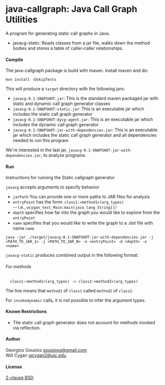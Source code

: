 java-callgraph: Java Call Graph Utilities
=========================================

A program for generating static call graphs in Java.

* javacg-static: Reads classes from a jar file, walks down the method bodies and
   stores a table of caller-caller relationships.

#### Compile

The java-callgraph package is build with maven. Install maven and do:

```
mvn install -DskipTests
```

This will produce a `target` directory with the following jars:
- `javacg-0.1-SNAPSHOT.jar`: This is the standard maven packaged jar with static and dynamic call graph generator classes
- `javacg-0.1-SNAPSHOT-static.jar`: This is an executable jar which includes the static call graph generator
- `javacg-0.1-SNAPSHOT-dycg-agent.jar`: This is an executable jar which includes the dynamic call graph generator
- `javacg-0.1-SNAPSHOT-jar-with-dependencies.jar`: This is an executable jar which includes the static call graph generator and all dependencies needed to run this program

We're interested in the last jar, `javacg-0.1-SNAPSHOT-jar-with-dependencies.jar`, to analyze programs.

#### Run

Instructions for running the Static callgraph generator

`javacg` accepts arguments to specify behavior
- `jarPath` You can provide one or more paths to JAR files for analysis
- `entryPoint` has the form: `class1:<method1>(arg_types)`  
  -- i.e., `wcygan_test_Main:main(java_lang_String[])`
- `depth` specifies how far into the graph you would like to explore from the `entryPoint`
- `name` specifies that you would like to write the graph to a .dot file with name `name`

```
java -jar ./target/javacg-0.1-SNAPSHOT-jar-with-dependencies.jar -j <PATH_TO_JAR_1> -j <PATH_TO_JAR_N> -e <entryPoint> -d <depth> -o <name>
```

`javacg-static` produces combined output in the following format:

###### For methods

```
  class1:<method1>(arg_types) -> class2:<method2>(arg_types)
```

The line means that `method1` of `class1` called `method2` of `class2`.

For `invokedynamic` calls, it is not possible to infer the argument types.

#### Known Restrictions

* The static call graph generator does not account for methods invoked via
  reflection.

#### Author

Georgios Gousios <gousiosg@gmail.com>  
Will Cygan <wcygan2@uic.edu>

#### License

[2-clause BSD](http://www.opensource.org/licenses/bsd-license.php)
